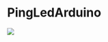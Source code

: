 # PingLedArduino

<img src= "https://img.icons8.com/?size=100&id=ZYZTkkpmcBJT&format=png&color=000000">
